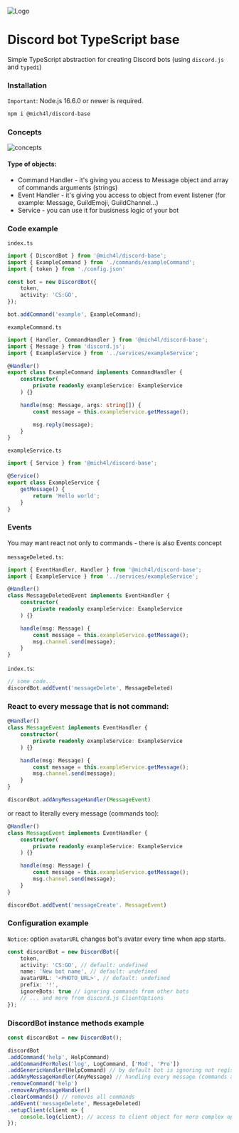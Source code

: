 
![Logo](https://user-images.githubusercontent.com/43048524/131166986-97187bd2-57e0-451f-8a1e-b54136a8b42b.png)
# Discord bot TypeScript base
Simple TypeScript abstraction for creating Discord bots (using `discord.js` and `typedi`)

### Installation
`Important`: Node.js 16.6.0 or newer is required.
```sh
npm i @mich4l/discord-base
```

### Concepts
![concepts](https://user-images.githubusercontent.com/43048524/131388363-e953424d-9c01-4088-a6af-0b2c48c44b17.png)
</br>
#### Type of objects:
- Command Handler - it's giving you access to Message object and array of commands arguments (strings)
- Event Handler - it's giving you access to object from event listener (for example: Message, GuildEmoji, GuildChannel...)
- Service - you can use it for busisness logic of your bot 

### Code example
`index.ts`
```ts
import { DiscordBot } from '@mich4l/discord-base';
import { ExampleCommand } from './commands/exampleCommand';
import { token } from './config.json'

const bot = new DiscordBot({
    token,
    activity: 'CS:GO',
});

bot.addCommand('example', ExampleCommand);
```

`exampleCommand.ts`
```ts
import { Handler, CommandHandler } from '@mich4l/discord-base';
import { Message } from 'discord.js';
import { ExampleService } from '../services/exampleService';

@Handler()
export class ExampleCommand implements CommandHandler {
    constructor(
        private readonly exampleService: ExampleService
    ) {}

    handle(msg: Message, args: string[]) {
        const message = this.exampleService.getMessage();

        msg.reply(message);
    }
}
```

`exampleService.ts`
```ts
import { Service } from '@mich4l/discord-base';

@Service()
export class ExampleService {
    getMessage() {
        return 'Hello world';
    }
}
```

### Events
You may want react not only to commands - there is also Events concept

`messageDeleted.ts`:
```ts
import { EventHandler, Handler } from '@mich4l/discord-base';
import { ExampleService } from '../services/exampleService';

@Handler()
class MessageDeletedEvent implements EventHandler {
    constructor(
        private readonly exampleService: ExampleService
    ) {}

    handle(msg: Message) {
        const message = this.exampleService.getMessage();
        msg.channel.send(message);
    }
}
```

`index.ts`:
```ts
// some code...
discordBot.addEvent('messageDelete', MessageDeleted)
```

### React to every message that is not command:
```ts
@Handler()
class MessageEvent implements EventHandler {
    constructor(
        private readonly exampleService: ExampleService
    ) {}

    handle(msg: Message) {
        const message = this.exampleService.getMessage();
        msg.channel.send(message);
    }
}

discordBot.addAnyMessageHandler(MessageEvent)
```
or react to literally every message (commands too):
```ts
@Handler()
class MessageEvent implements EventHandler {
    constructor(
        private readonly exampleService: ExampleService
    ) {}

    handle(msg: Message) {
        const message = this.exampleService.getMessage();
        msg.channel.send(message);
    }
}

discordBot.addEvent('messageCreate'. MessageEvent)
```

### Configuration example
`Notice`: option `avatarURL` changes bot's avatar every time when app starts.
```ts
const discordBot = new DiscordBot({
    token,
    activity: 'CS:GO', // default: undefined
    name: 'New bot name', // default: undefined
    avatarURL: '<PHOTO_URL>', // default: undefined
    prefix: '!',
    ignoreBots: true // ignoring commands from other bots
    // ... and more from discord.js ClientOptions
});
```

### DiscordBot instance methods example
```ts
const discordBot = new DiscordBot();

discordBot
.addCommand('help', HelpCommand)
.addCommandForRoles('log', LogCommand, ['Mod', 'Pro'])
.addGenericHandler(HelpCommand) // by default bot is ignoring not registered commands (you can return !help command or just return error message);
.addAnyMessageHandler(AnyMessage) // handling every message (commands are exception)
.removeCommand('help')
.removeAnyMessageHandler()
.clearCommands() // removes all commands
.addEvent('messageDelete', MessageDeleted)
.setupClient(client => {
    console.log(client); // access to client object for more complex operations (read discord.js docs)
});
```
